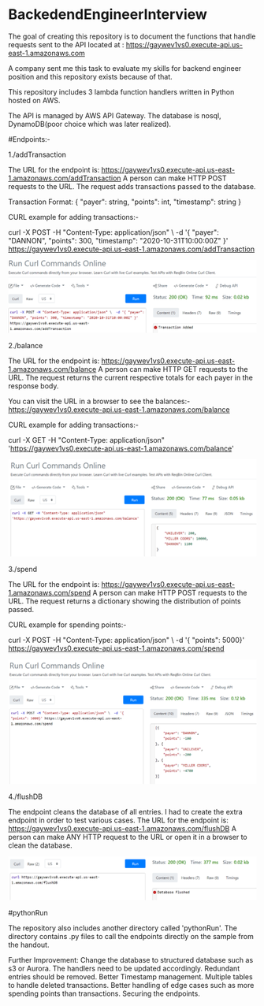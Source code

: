 # BackedendEngineerInterview

The goal of creating this repository is to document the functions that handle requests sent to the API located at : https://gaywev1vs0.execute-api.us-east-1.amazonaws.com

A company sent me this task to evaluate my skills for backend engineer position and this repository exists because of that.

This repository includes 3 lambda function handlers written in Python hosted on AWS.

The API is managed by AWS API Gateway. The database is nosql, DynamoDB(poor choice which was later realized). 


#Endpoints:-

1./addTransaction

The URL for the endpoint is: https://gaywev1vs0.execute-api.us-east-1.amazonaws.com/addTransaction
A person can make HTTP POST requests to the URL. The request adds transactions passed to the database.

Transaction Format: { "payer": string, "points": int, "timestamp": string }

CURL example for adding transactions:-

curl -X POST -H "Content-Type: application/json" \  -d '{ "payer": "DANNON", "points": 300, "timestamp": "2020-10-31T10:00:00Z" }' https://gaywev1vs0.execute-api.us-east-1.amazonaws.com/addTransaction

![img_2.png](img_2.png)

2./balance

The URL for the endpoint is: https://gaywev1vs0.execute-api.us-east-1.amazonaws.com/balance
A person can make HTTP GET requests to the URL. The request returns the current respective totals for each payer in the response body.

You can visit the URL in a browser to see the balances:- https://gaywev1vs0.execute-api.us-east-1.amazonaws.com/balance


CURL example for adding transactions:-

curl -X GET -H "Content-Type: application/json" 'https://gaywev1vs0.execute-api.us-east-1.amazonaws.com/balance'

![img_1.png](img_1.png)


3./spend

The URL for the endpoint is: https://gaywev1vs0.execute-api.us-east-1.amazonaws.com/spend
A person can make HTTP POST requests to the URL. The request returns a dictionary showing the distribution of points passed.

CURL example for spending points:-

curl -X POST -H "Content-Type: application/json" \  -d '{ "points": 5000}' https://gaywev1vs0.execute-api.us-east-1.amazonaws.com/spend

![img_4.png](img_4.png)

4./flushDB

The endpoint cleans the database of all entries. I had to create the extra endpoint in order to test various cases.
The URL for the endpoint is: https://gaywev1vs0.execute-api.us-east-1.amazonaws.com/flushDB
A person can make ANY HTTP request to the URL or open it in a browser to clean the database.

![img_5.png](img_5.png)

#pythonRun

The repository also includes another directory called 'pythonRun'. 
The directory contains .py files to call the endpoints directly on the sample from the handout.

Further Improvement: Change the database to structured database such as s3 or Aurora. The handlers need to be updated accordingly. Redundant entries should be removed. Better Timestamp management. Multiple tables to handle deleted transactions. Better handling of edge cases such as more spending points than transactions. Securing the endpoints.